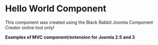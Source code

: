 Hello World Component
=============
<p>This component was created using the Black Rabbit Joomla Component Creator online tool only!</p>

<p><strong>Examples of MVC component/extension for Joomla 2.5 and 3</strong></p>
